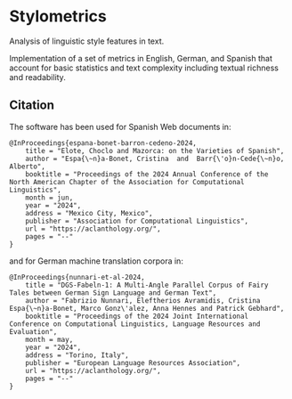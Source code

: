 # Stylometrics
Analysis of linguistic style features in text.

Implementation of a set of metrics in English, German, and Spanish that account for basic statistics and text complexity including textual richness and readability.

## Citation

The software has been used for Spanish Web documents in:

```
@InProceedings{espana-bonet-barron-cedeno-2024,
    title = "Elote, Choclo and Mazorca: on the Varieties of Spanish",
    author = "Espa{\~n}a-Bonet, Cristina  and  Barr{\'o}n-Cede{\~n}o, Alberto",
    booktitle = "Proceedings of the 2024 Annual Conference of the North American Chapter of the Association for Computational Linguistics",
    month = jun,
    year = "2024",
    address = "Mexico City, Mexico",
    publisher = "Association for Computational Linguistics",
    url = "https://aclanthology.org/",
    pages = "--"
}
```

and for German machine translation corpora in:

```
@InProceedings{nunnari-et-al-2024,
    title = "DGS-Fabeln-1: A Multi-Angle Parallel Corpus of Fairy Tales between German Sign Language and German Text",
    author = "Fabrizio Nunnari, Eleftherios Avramidis, Cristina Espa{\~n}a-Bonet, Marco Gonz\'alez, Anna Hennes and Patrick Gebhard",
    booktitle = "Proceedings of the 2024 Joint International Conference on Computational Linguistics, Language Resources and Evaluation",
    month = may,
    year = "2024",
    address = "Torino, Italy",
    publisher = "European Language Resources Association",
    url = "https://aclanthology.org/",
    pages = "--"
}
```

